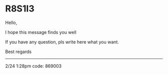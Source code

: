 # R8S1I3

Hello,

I hope this message finds you well

If you have any question, pls write here what you want.

Best regards



-------------------------------

2/24 1:28pm    code: 869003
